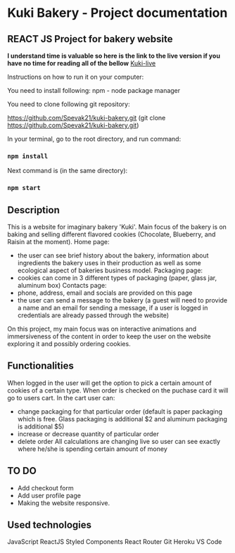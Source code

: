 # Kuki Bakery - Project documentation

## REACT JS Project for bakery website

**I understand time is valuable so here is the link to the live version if you have no time for reading all of the bellow**
[Kuki-live](https://spevak21.github.io/kuki-bakery/)

Instructions on how to run it on your computer:

You need to install following:
npm - node package manager

You need to clone following git repository:

https://github.com/Spevak21/kuki-bakery.git (git clone https://github.com/Spevak21/kuki-bakery.git)

In your terminal, go to the root directory, and run command:
### `npm install`

Next command is (in the same directory):
### `npm start`

## Description 

This is a website for imaginary bakery 'Kuki'. Main focus of the bakery is on baking and selling different flavored cookies (Chocolate, Blueberry, and Raisin at the moment).
Home page: 
- the user can see brief history about the bakery, information about ingredients the bakery uses in their production as well as some ecological aspect of bakeries business model.
Packaging page:
- cookies can come in 3 different types of packaging (paper, glass jar, aluminum box)
Contacts page:
- phone, address, email and socials are provided on this page
- the user can send a message to the bakery (a guest will need to provide a name and an email for sending a message, if a user is logged in credentials are already passed through the website)

On this project, my main focus was on interactive animations and immersiveness of the content in order to keep the user on the website exploring it and possibly ordering cookies.

## Functionalities

When logged in the user will get the option to pick a certain amount of cookies of a certain type. When order is checked on the puchase card it will go to users cart.
In the cart user can:
- change packaging for that particular order (default is paper packaging which is free. Glass packaging is additional $2 and aluminum packaging is additional $5)
- increase or decrease quantity of particular order
- delete order
All calculations are changing live so user can see exactly where he/she is spending certain amount of money

## TO DO

- Add checkout form
- Add user profile page
- Making the website responsive.

## Used technologies
JavaScript
ReactJS
Styled Components
React Router
Git
Heroku
VS Code